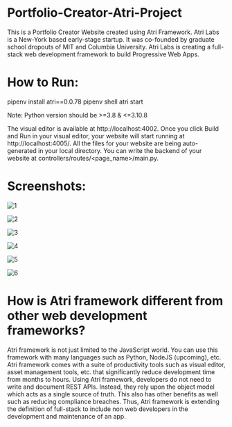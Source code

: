 # Portfolio-Creator-Atri-Project

This is a Portfolio Creator Website created using Atri Framework. Atri Labs is a New-York based early-stage startup. It was co-founded by graduate school dropouts of MIT and Columbia University. Atri Labs is creating a full-stack web development framework to build Progressive Web Apps.

# How to Run:

pipenv install atri==0.0.78
pipenv shell
atri start

Note: Python version should be >=3.8 & <=3.10.8

The visual editor is available at http://localhost:4002.
Once you click Build and Run in your visual editor, your website will start running at http://localhost:4005/.
All the files for your website are being auto-generated in your local directory.
You can write the backend of your website at controllers/routes/<page_name>/main.py.


# Screenshots: 

![1](https://user-images.githubusercontent.com/88249606/209761962-0b4893e4-0f64-4043-b5b7-2029d75afe7c.png)


![2](https://user-images.githubusercontent.com/88249606/209762048-f68f7b85-5854-47bc-bc88-28fe2083e360.png)


![3](https://user-images.githubusercontent.com/88249606/209762187-f7c1342f-456a-4074-9b12-dfe63d8fe333.png)


![4](https://user-images.githubusercontent.com/88249606/209762241-977fa0df-66c0-4b0a-b989-3a5f3bbad621.png)


![5](https://user-images.githubusercontent.com/88249606/209762486-075c5693-c565-4abe-a0fd-91098571f86b.png)


![6](https://user-images.githubusercontent.com/88249606/209762565-2bb8ef85-c755-4af7-b29c-fefef7db13f8.png)


# How is Atri framework different from other web development frameworks?

Atri framework is not just limited to the JavaScript world. You can use this framework with many languages such as Python, NodeJS (upcoming), etc.
Atri framework comes with a suite of productivity tools such as visual editor, asset management tools, etc. that significantly reduce development time from months to hours.
Using Atri framework, developers do not need to write and document REST APIs. Instead, they rely upon the object model which acts as a single source of truth. This also has other benefits as well such as reducing compliance breaches.
Thus, Atri framework is extending the definition of full-stack to include non web developers in the development and maintenance of an app.
